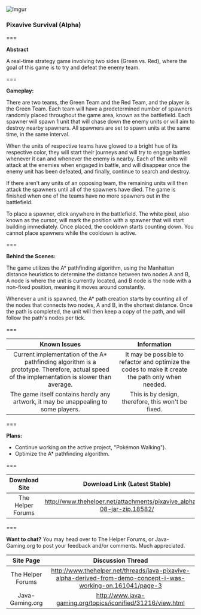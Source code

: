 ![Imgur](http://i.imgur.com/SGUP2UA.png)

### Pixavive Survival (Alpha)

===

**Abstract**

A real-time strategy game involving two sides (Green vs. Red), where the goal of this game is to try and defeat the enemy team.

===

**Gameplay:**

There are two teams, the Green Team and the Red Team, and the player is the Green Team. Each team will have a predetermined number of spawners randomly placed throughout the game area, known as the battlefield. Each spawner will spawn 1 unit that will chase down the enemy units or will aim to destroy nearby spawners. All spawners are set to spawn units at the same time, in the same interval.

When the units of respective teams have glowed to a bright hue of its respective color, they will start their journeys and will try to engage battles whenever it can and whenever the enemy is nearby. Each of the units will attack at the enemies when engaged in battle, and will disappear once the enemy unit has been defeated, and finally, continue to search and destroy.

If there aren't any units of an opposing team, the remaining units will then attack the spawners until all of the spawners have died. The game is finished when one of the teams have no more spawners out in the battlefield.

To place a spawner, click anywhere in the battlefield. The white pixel, also known as the cursor, will mark the position with a spawner that will start building immediately. Once placed, the cooldown starts counting down. You cannot place spawners while the cooldown is active.

===

**Behind the Scenes:**

The game utilizes the A* pathfinding algorithm, using the Manhattan distance heuristics to determine the distance between two nodes A and B, A node is where the unit is currently located, and B node is the node with a non-fixed position, meaning it moves around constantly.

Whenever a unit is spawned, the A* path creation starts by counting all of the nodes that connects two nodes, A and B, in the shortest distance. Once the path is completed, the unit will then keep a copy of the path, and will follow the path's nodes per tick.

===

| Known Issues | Information |
|:---:|:---:|
| Current implementation of the A* pathfinding algorithm is a prototype. Therefore, actual speed of the implementation is slower than average. | It may be possible to refactor and optimize the codes to make it create the path only when needed. |
| The game itself contains hardly any artwork, it may be unappealing to some players. | This is by design, therefore, this won't be fixed. |

===

**Plans:**

* Continue working on the active project, "Pokémon Walking").
* Optimize the A* pathfinding algorithm.

===

| Download Site | Download Link (Latest Stable) |
|:---:|:---:|
| The Helper Forums | http://www.thehelper.net/attachments/pixavive_alpha_v0-08-jar-zip.18582/ |

===

**Want to chat?**
You may head over to The Helper Forums, or Java-Gaming.org to post your feedback and/or comments. Much appreciated.

| Site Page | Discussion Thread |
|:---:|:---:|
| The Helper Forums | http://www.thehelper.net/threads/java-pixavive-alpha-derived-from-demo-concept-i-was-working-on.161041/page-3 |
| Java-Gaming.org | http://www.java-gaming.org/topics/iconified/31216/view.html |
